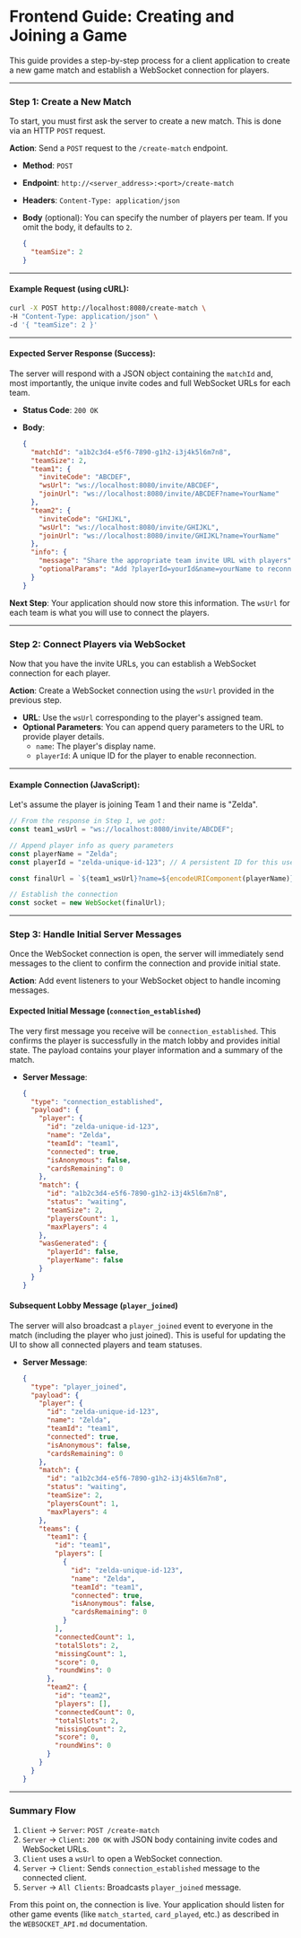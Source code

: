 # Frontend Guide: Creating and Joining a Game

This guide provides a step-by-step process for a client application to create a new game match and establish a WebSocket connection for players.

---

### **Step 1: Create a New Match**

To start, you must first ask the server to create a new match. This is done via an HTTP `POST` request.

**Action**: Send a `POST` request to the `/create-match` endpoint.

-   **Method**: `POST`
-   **Endpoint**: `http://<server_address>:<port>/create-match`
-   **Headers**: `Content-Type: application/json`
-   **Body** (optional): You can specify the number of players per team. If you omit the body, it defaults to `2`.

    ```json
    {
      "teamSize": 2
    }
    ```

---

#### **Example Request (using cURL)**:

```bash
curl -X POST http://localhost:8080/create-match \
-H "Content-Type: application/json" \
-d '{ "teamSize": 2 }'
```

---

#### **Expected Server Response (Success)**:

The server will respond with a JSON object containing the `matchId` and, most importantly, the unique invite codes and full WebSocket URLs for each team.

-   **Status Code**: `200 OK`
-   **Body**:

    ```json
    {
      "matchId": "a1b2c3d4-e5f6-7890-g1h2-i3j4k5l6m7n8",
      "teamSize": 2,
      "team1": {
        "inviteCode": "ABCDEF",
        "wsUrl": "ws://localhost:8080/invite/ABCDEF",
        "joinUrl": "ws://localhost:8080/invite/ABCDEF?name=YourName"
      },
      "team2": {
        "inviteCode": "GHIJKL",
        "wsUrl": "ws://localhost:8080/invite/GHIJKL",
        "joinUrl": "ws://localhost:8080/invite/GHIJKL?name=YourName"
      },
      "info": {
        "message": "Share the appropriate team invite URL with players",
        "optionalParams": "Add ?playerId=yourId&name=yourName to reconnect with existing identity"
      }
    }
    ```

**Next Step**: Your application should now store this information. The `wsUrl` for each team is what you will use to connect the players.

---

### **Step 2: Connect Players via WebSocket**

Now that you have the invite URLs, you can establish a WebSocket connection for each player.

**Action**: Create a WebSocket connection using the `wsUrl` provided in the previous step.

-   **URL**: Use the `wsUrl` corresponding to the player's assigned team.
-   **Optional Parameters**: You can append query parameters to the URL to provide player details.
    -   `name`: The player's display name.
    -   `playerId`: A unique ID for the player to enable reconnection.

---

#### **Example Connection (JavaScript)**:

Let's assume the player is joining Team 1 and their name is "Zelda".

```javascript
// From the response in Step 1, we got:
const team1_wsUrl = "ws://localhost:8080/invite/ABCDEF";

// Append player info as query parameters
const playerName = "Zelda";
const playerId = "zelda-unique-id-123"; // A persistent ID for this user

const finalUrl = `${team1_wsUrl}?name=${encodeURIComponent(playerName)}&playerId=${encodeURIComponent(playerId)}`;

// Establish the connection
const socket = new WebSocket(finalUrl);
```

---

### **Step 3: Handle Initial Server Messages**

Once the WebSocket connection is open, the server will immediately send messages to the client to confirm the connection and provide initial state.

**Action**: Add event listeners to your WebSocket object to handle incoming messages.

#### **Expected Initial Message (`connection_established`)**

The very first message you receive will be `connection_established`. This confirms the player is successfully in the match lobby and provides initial state. The payload contains your player information and a summary of the match.

-   **Server Message**:
    ```json
    {
      "type": "connection_established",
      "payload": {
        "player": {
          "id": "zelda-unique-id-123",
          "name": "Zelda",
          "teamId": "team1",
          "connected": true,
          "isAnonymous": false,
          "cardsRemaining": 0
        },
        "match": {
          "id": "a1b2c3d4-e5f6-7890-g1h2-i3j4k5l6m7n8",
          "status": "waiting",
          "teamSize": 2,
          "playersCount": 1,
          "maxPlayers": 4
        },
        "wasGenerated": {
          "playerId": false,
          "playerName": false
        }
      }
    }
    ```

#### **Subsequent Lobby Message (`player_joined`)**

The server will also broadcast a `player_joined` event to everyone in the match (including the player who just joined). This is useful for updating the UI to show all connected players and team statuses.

-   **Server Message**:
    ```json
    {
      "type": "player_joined",
      "payload": {
        "player": {
          "id": "zelda-unique-id-123",
          "name": "Zelda",
          "teamId": "team1",
          "connected": true,
          "isAnonymous": false,
          "cardsRemaining": 0
        },
        "match": {
          "id": "a1b2c3d4-e5f6-7890-g1h2-i3j4k5l6m7n8",
          "status": "waiting",
          "teamSize": 2,
          "playersCount": 1,
          "maxPlayers": 4
        },
        "teams": {
          "team1": {
            "id": "team1",
            "players": [
              {
                "id": "zelda-unique-id-123",
                "name": "Zelda",
                "teamId": "team1",
                "connected": true,
                "isAnonymous": false,
                "cardsRemaining": 0
              }
            ],
            "connectedCount": 1,
            "totalSlots": 2,
            "missingCount": 1,
            "score": 0,
            "roundWins": 0
          },
          "team2": {
            "id": "team2",
            "players": [],
            "connectedCount": 0,
            "totalSlots": 2,
            "missingCount": 2,
            "score": 0,
            "roundWins": 0
          }
        }
      }
    }
    ```

---

### **Summary Flow**

1.  `Client` -> `Server`: `POST /create-match`
2.  `Server` -> `Client`: `200 OK` with JSON body containing invite codes and WebSocket URLs.
3.  `Client` uses a `wsUrl` to open a WebSocket connection.
4.  `Server` -> `Client`: Sends `connection_established` message to the connected client.
5.  `Server` -> `All Clients`: Broadcasts `player_joined` message.

From this point on, the connection is live. Your application should listen for other game events (like `match_started`, `card_played`, etc.) as described in the `WEBSOCKET_API.md` documentation. 